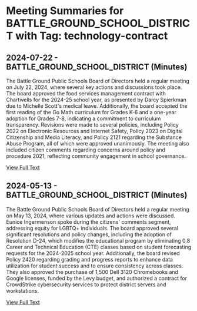 # Meeting Summaries for BATTLE_GROUND_SCHOOL_DISTRICT with Tag: technology-contract

## 2024-07-22 - BATTLE_GROUND_SCHOOL_DISTRICT (Minutes)

The Battle Ground Public Schools Board of Directors held a regular meeting on July 22, 2024, where several key actions and discussions took place. The board approved the food services management contract with Chartwells for the 2024-25 school year, as presented by Darcy Spierkman due to Michelle Scott's medical leave. Additionally, the board accepted the first reading of the Go Math curriculum for Grades K-6 and a one-year adoption for Grades 7-8, indicating a commitment to curriculum transparency. Revisions were made to several policies, including Policy 2022 on Electronic Resources and Internet Safety, Policy 2023 on Digital Citizenship and Media Literacy, and Policy 2121 regarding the Substance Abuse Program, all of which were approved unanimously. The meeting also included citizen comments regarding concerns around policy and procedure 2021, reflecting community engagement in school governance.

[View Full Text](https://raw.githubusercontent.com/VoronoiPerspectives/WashingtonStateSchoolBoardExplorer/refs/heads/main/data/countries/usa/states/wa/counties/clark/school_boards/battle_ground_school_district/2024/processed/2024-07-22-minutes.txt)

## 2024-05-13 - BATTLE_GROUND_SCHOOL_DISTRICT (Minutes)

The Battle Ground Public Schools Board of Directors held a regular meeting on May 13, 2024, where various updates and actions were discussed. Eunice Ingermenson spoke during the citizens' comments segment, addressing equity for LGBTQ+ individuals. The board approved several significant resolutions and policy changes, including the adoption of Resolution D-24, which modifies the educational program by eliminating 0.8 Career and Technical Education (CTE) classes based on student forecasting requests for the 2024-2025 school year. Additionally, the board revised Policy 2420 regarding grading and progress reports to enhance data utilization for student success and to ensure consistency across classes. They also approved the purchase of 1,500 Dell 3120 Chromebooks and Google licenses, funded by the Levy budget, and authorized a contract for CrowdStrike cybersecurity services to protect district servers and workstations.

[View Full Text](https://raw.githubusercontent.com/VoronoiPerspectives/WashingtonStateSchoolBoardExplorer/refs/heads/main/data/countries/usa/states/wa/counties/clark/school_boards/battle_ground_school_district/2024/processed/2024-05-13-minutes.txt)

